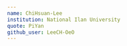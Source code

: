 ```yaml
---
name: ChiHsuan-Lee
institution: National Ilan University
quote: PiYan
github_user: LeeCH-OeO
---
```

